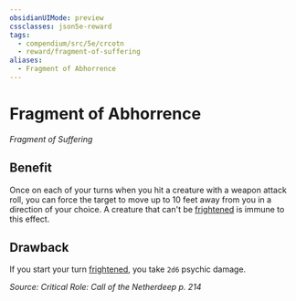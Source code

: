 ```yaml
---
obsidianUIMode: preview
cssclasses: json5e-reward
tags:
  - compendium/src/5e/crcotn
  - reward/fragment-of-suffering
aliases:
  - Fragment of Abhorrence
---
```

# Fragment of Abhorrence
*Fragment of Suffering*  

## Benefit

Once on each of your turns when you hit a creature with a weapon attack roll, you can force the target to move up to 10 feet away from you in a direction of your choice. A creature that can't be [frightened](2-Mechanics/CLI/rules/conditions.md#frightened) is immune to this effect.

## Drawback

If you start your turn [frightened](2-Mechanics/CLI/rules/conditions.md#frightened), you take `2d6` psychic damage.

*Source: Critical Role: Call of the Netherdeep p. 214*